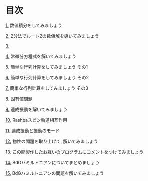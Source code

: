 # 目次

[1.](1/) 数値積分をしてみましょう

[2.](2/) 2分法でルート2の数値解を導いてみましょう


[3.](3/)

[4.](4/) 常微分方程式を解いてみましょう

[5.](5/) 簡単な行列計算をしてみましょう その1

[6.](6/) 簡単な行列計算をしてみましょう その2

[7.](7/) 簡単な行列計算をしてみましょう その3

[8.](8/) 固有値問題

[9.](9/) 連成振動を解いてみましょう

[10.](10/) Rashbaスピン軌道相互作用

[11.](11/) 連成振動と振動のモード

[12.](12/) 物性の問題を取り上げて, 解いてみましょう

[13.](13/) この間製作したお互いのプログラムにコメントをつけてみましょう

[14.](14/) BdGハミルトニアンについてまとめましょう

[15.](15/) BdGハミルトニアンの問題を解いてみましょう
